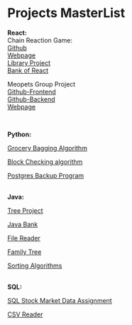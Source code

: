 # Projects MasterList


**React:**
<br />
Chain Reaction Game: <br />
  [Github](https://github.com/rivka99/chain-reaction-game)<br />
  [Webpage](https://rivka99.github.io/chain-reaction-game/)<br />
[Library Project](https://github.com/rivka99/Library-project)<br />
[Bank of React](https://github.com/DannieC97/Assignment-09)<br />

Meopets Group Project<br />
  [Github-Frontend](https://github.com/lucylee-412/meopets-frontend)<br />
  [Github-Backend](https://github.com/lucylee-412/meopets-backend)<br />
  [Webpage](https://meopets.netlify.app/)
  
<br />

**Python:** <br />

[Grocery Bagging Algorithm](https://gist.github.com/rivka99/e6b635841f84d10d2977827b8658462d)<br />

[Block Checking algorithm](https://gist.github.com/rivka99/6279eda5acc03a6c69932f518c9f47cc)<br />

[Postgres Backup Program](https://gist.github.com/rivka99/f63344d4842fb3fca1ac4fa8a2fc8595)<br />
<br />

**Java:**<br />

[Tree Project](https://gist.github.com/rivka99/0d8df08b3b4aba4dafd288e11654bebf)<br />

[Java Bank](https://github.com/rivka99/Java-Bank)<br />

[File Reader](https://gist.github.com/rivka99/4c1bef33b016e6279174935ed0c6f161)<br />

[Family Tree](https://gist.github.com/rivka99/ee21cf8c299cc5e28b4cca1462a3aa3e)<br />

[Sorting Algorithms](https://gist.github.com/rivka99/7a8bfa6bc325d85f9e931383cf4e955f)<br />
<br />

**SQL:**<br />

[SQL Stock Market Data Assignment](https://gist.github.com/rivka99/4dbdabc043c47e22272951211214e97a)<br />

[CSV Reader](https://gist.github.com/rivka99/9dd5e9512bf4ad0515809b4e631e874f)


